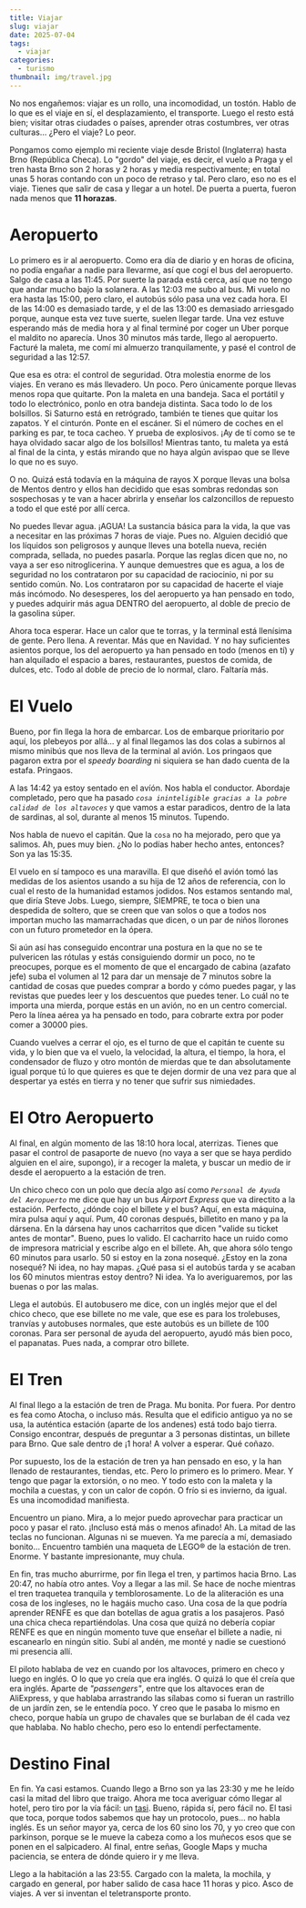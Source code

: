 ```yaml
---
title: Viajar
slug: viajar
date: 2025-07-04
tags: 
  - viajar
categories:
  - turismo
thumbnail: img/travel.jpg
---
```


No nos engañemos: viajar es un rollo, una incomodidad, un
tostón. Hablo de lo que es el viaje en sí, el desplazamiento, el
transporte. Luego el resto está bien; visitar otras ciudades o países,
aprender otras costumbres, ver otras culturas… ¿Pero el viaje? Lo
peor.

Pongamos como ejemplo mi reciente viaje desde Bristol (Inglaterra)
hasta Brno (República Checa). Lo "gordo" del viaje, es decir, el vuelo
a Praga y el tren hasta Brno son 2 horas y 2 horas y media
respectivamente; en total unas 5 horas contando con un poco de retraso
y tal. Pero claro, eso no es el viaje. Tienes que salir de casa y
llegar a un hotel. De puerta a puerta, fueron nada menos que **11
horazas**.

# Aeropuerto

Lo primero es ir al aeropuerto. Como era día de diario y en horas de
oficina, no podía engañar a nadie para llevarme, así que cogí el bus
del aeropuerto. Salgo de casa a las 11:45. Por suerte la parada está
cerca, así que no tengo que andar mucho bajo la solanera. A las 12:03
me subo al bus. Mi vuelo no era hasta las 15:00, pero claro, el
autobús sólo pasa una vez cada hora. El de las 14:00 es demasiado
tarde, y el de las 13:00 es demasiado arriesgado porque, aunque esta
vez tuve suerte, suelen llegar tarde. Una vez estuve esperando más de
media hora y al final terminé por coger un Uber porque el maldito no
aparecía. Unos 30 minutos más tarde, llego al aeropuerto. Facturé la
maleta, me comí mi almuerzo tranquilamente, y pasé el control de
seguridad a las 12:57.

Que esa es otra: el control de seguridad. Otra molestia enorme de los
viajes. En verano es más llevadero. Un poco. Pero únicamente porque
llevas menos ropa que quitarte. Pon la maleta en una bandeja. Saca el
portátil y todo lo electrónico, ponlo en otra bandeja distinta. Saca
todo lo de los bolsillos. Si Saturno está en retrógrado, también te
tienes que quitar los zapatos. Y el cinturón. Ponte en el escáner. Si
el número de coches en el parking es par, te toca cacheo. Y prueba de
explosivos. ¡Ay de tí como se te haya olvidado sacar algo de los
bolsillos! Mientras tanto, tu maleta ya está al final de la cinta, y
estás mirando que no haya algún avispao que se lleve lo que no es
suyo.

O no. Quizá está todavía en la máquina de rayos X porque llevas una
bolsa de Mentos dentro y ellos han decidido que esas sombras redondas
son sospechosas y te van a hacer abrirla y enseñar los calzoncillos de
repuesto a todo el que esté por allí cerca.

No puedes llevar agua. ¡AGUA! La sustancia básica para la vida, la que
vas a necesitar en las próximas 7 horas de viaje. Pues no. Alguien
decidió que los líquidos son peligrosos y aunque lleves una botella
nueva, recién comprada, sellada, no puedes pasarla. Porque las reglas
dicen que no, no vaya a ser eso nitroglicerina. Y aunque demuestres
que es agua, a los de seguridad no los contrataron por su capacidad de
raciocinio, ni por su sentido común. No. Los contrataron por su
capacidad de hacerte el viaje más incómodo. No desesperes, los del
aeropuerto ya han pensado en todo, y puedes adquirir más agua DENTRO
del aeropuerto, al doble de precio de la gasolina súper.

Ahora toca esperar. Hace un calor que te torras, y la terminal está
llenísima de gente. Pero llena. A reventar. Más que en Navidad. Y no
hay suficientes asientos porque, los del aeropuerto ya han pensado en
todo (menos en tí) y han alquilado el espacio a bares, restaurantes,
puestos de comida, de dulces, etc. Todo al doble de precio de lo
normal, claro. Faltaría más.

# El Vuelo

Bueno, por fin llega la hora de embarcar. Los de embarque prioritario
por aquí, los plebeyos por allá… y al final llegamos las dos colas a
subirnos al mismo minibús que nos lleva de la terminal al avión. Los
pringaos que pagaron extra por el _speedy boarding_ ni siquiera se han
dado cuenta de la estafa. Pringaos.

A las 14:42 ya estoy sentado en el avíón. Nos habla el
conductor. Abordaje completado, pero que ha pasado _`cosa ininteligible
gracias a la pobre calidad de los altavoces`_ y que vamos a estar
paradicos, dentro de la lata de sardinas, al sol, durante al menos 15
minutos. Tupendo.

Nos habla de nuevo el capitán. Que la `cosa` no ha mejorado, pero que
ya salimos. Ah, pues muy bien. ¿No lo podías haber hecho antes,
entonces? Son ya las 15:35.

El vuelo en sí tampoco es una maravilla. El que diseñó el avión tomó
las medidas de los asientos usando a su hija de 12 años de referencia,
con lo cual el resto de la humanidad estamos jodidos. Nos estamos
sentando mal, que diría Steve Jobs. Luego, siempre, SIEMPRE, te toca o
bien una despedida de soltero, que se creen que van solos o que a
todos nos importan mucho las mamarrachadas que dicen, o un par de
niños llorones con un futuro prometedor en la ópera.

Si aún así has conseguido encontrar una postura en la que no se te
pulvericen las rótulas y estás consiguiendo dormir un poco, no te
preocupes, porque es el momento de que el encargado de cabina (azafato
jefe) suba el volumen al 12 para dar un mensaje de 7 minutos sobre la
cantidad de cosas que puedes comprar a bordo y cómo puedes pagar, y
las revistas que puedes leer y los descuentos que puedes tener. Lo
cuál no te importa una mierda, porque estás en un avión, no en un
centro comercial. Pero la línea aérea ya ha pensado en todo, para
cobrarte extra por poder comer a 30000 pies.

Cuando vuelves a cerrar el ojo, es el turno de que el capitán te
cuente su vida, y lo bien que va el vuelo, la velocidad, la altura, el
tiempo, la hora, el condensador de fluzo y otro montón de mierdas que
te dan absolutamente igual porque tú lo que quieres es que te dejen
dormir de una vez para que al despertar ya estés en tierra y no tener
que sufrir sus nimiedades.

# El Otro Aeropuerto

Al final, en algún momento de las 18:10 hora local, aterrizas. Tienes
que pasar el control de pasaporte de nuevo (no vaya a ser que se haya
perdido alguien en el aire, supongo), ir a recoger la maleta, y buscar
un medio de ir desde el aeropuerto a la estación de tren.

Un chico checo con un polo que decía algo así como _`Personal de Ayuda
del Aeropuerto`_ me dice que hay un bus _Airport Express_ que va
directito a la estación. Perfecto, ¿dónde cojo el billete y el bus?
Aquí, en esta máquina, mira pulsa aquí y aquí. Pum, 40 coronas
después, billetito en mano y pa la dársena. En la dársena hay unos
cacharritos que dicen "valide su ticket antes de montar". Bueno, pues
lo valido. El cacharrito hace un ruido como de impresora matricial y
escribe algo en el billete. Ah, que ahora sólo tengo 60 minutos para
usarlo. 50 si estoy en la zona nosequé. ¿Estoy en la zona nosequé? Ni
idea, no hay mapas. ¿Qué pasa si el autobús tarda y se acaban los 60
minutos mientras estoy dentro?  Ni idea. Ya lo averiguaremos, por las
buenas o por las malas.

Llega el autobús. El autobusero me dice, con un inglés mejor que el
del chico checo, que ese billete no me vale, que ese es para los
trolebuses, tranvías y autobuses normales, que este autobús es un
billete de 100 coronas. Para ser personal de ayuda del aeropuerto,
ayudó más bien poco, el papanatas. Pues nada, a comprar otro billete.

# El Tren

Al final llego a la estación de tren de Praga. Mu bonita. Por
fuera. Por dentro es fea como Atocha, o incluso más. Resulta que el
edificio antiguo ya no se usa, la auténtica estación (aparte de los
andenes) está todo bajo tierra. Consigo encontrar, después de
preguntar a 3 personas distintas, un billete para Brno. Que sale
dentro de ¡1 hora! A volver a esperar. Qué coñazo.

Por supuesto, los de la estación de tren ya han pensado en eso, y la
han llenado de restaurantes, tiendas, etc. Pero lo primero es lo
primero. Mear. Y tengo que pagar la extorsión, o no meo. Y todo esto
con la maleta y la mochila a cuestas, y con un calor de copón. O frío
si es invierno, da igual. Es una incomodidad manifiesta.

Encuentro un piano. Mira, a lo mejor puedo aprovechar para practicar
un poco y pasar el rato. ¡Incluso está más o menos afinado! Ah. La
mitad de las teclas no funcionan. Algunas ni se mueven. Ya me parecía
a mí, demasiado bonito… Encuentro también una maqueta de LEGO® de la
estación de tren. Enorme. Y bastante impresionante, muy chula.

En fin, tras mucho aburrirme, por fin llega el tren, y partimos hacia
Brno. Las 20:47, no había otro antes. Voy a llegar a
las mil. Se hace de noche mientras el tren traquetea tranquila y
temblorosamente. Lo de la aliteración es una cosa de los ingleses, no
le hagáis mucho caso. Una cosa de la que podría aprender RENFE es que
dan botellas de agua gratis a los pasajeros. Pasó una chica checa
repartiéndolas. Una cosa que quizá no debería copiar RENFE es que en
ningún momento tuve que enseñar el billete a nadie, ni escanearlo en
ningún sitio. Subí al andén, me monté y nadie se cuestionó mi
presencia allí.

El piloto hablaba de vez en cuando por los altavoces, primero en checo
y luego en inglés. O lo que yo creía que era inglés. O quizá lo que él
creía que era inglés. Aparte de _"passengers"_, entre que los
altavoces eran de AliExpress, y que hablaba arrastrando las sílabas
como si fueran un rastrillo de un jardín zen, se le entendía poco. Y
creo que le pasaba lo mismo en checo, porque había un grupo de
chavales que se burlaban de él cada vez que hablaba. No hablo checho,
pero eso lo entendí perfectamente.

# Destino Final

En fin. Ya casi estamos. Cuando llego a Brno son ya las 23:30 y me he
leído casi la mitad del libro que traigo. Ahora me toca averiguar cómo
llegar al hotel, pero tiro por la vía fácil: un
[tasi](https://www.youtube.com/watch?v=qw1Psmc8wAU). Bueno, rápida sí,
pero fácil no. El tasi que toca, porque todos sabemos que hay un
protocolo, pues… no habla inglés. Es un señor mayor ya, cerca de los
60 sino los 70, y yo creo que con parkinson, porque se le mueve la
cabeza como a los muñecos esos que se ponen en el salpicadero. Al
final, entre señas, Google Maps y mucha paciencia, se entera de dónde
quiero ir y me lleva.

Llego a la habitación a las 23:55. Cargado con la maleta, la mochila,
y cargado en general, por haber salido de casa hace 11 horas y
pico. Asco de viajes. A ver si inventan el teletransporte pronto.

